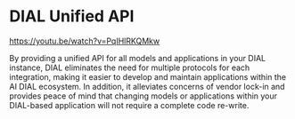 # DIAL Unified API

https://youtu.be/watch?v=PqIHlRKQMkw

By providing a unified API for all models and applications in your DIAL instance, DIAL eliminates the need for multiple protocols for each integration, making it easier to develop and maintain applications within the AI DIAL ecosystem. In addition, it alleviates concerns of vendor lock-in and provides peace of mind that changing models or applications within your DIAL-based application will not require a complete code re-write. 
